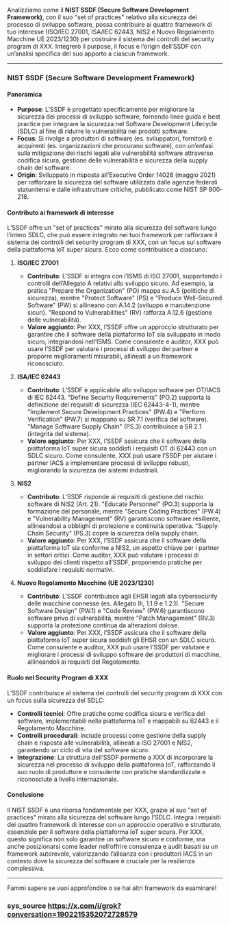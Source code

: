 Analizziamo come il **NIST SSDF (Secure Software Development Framework)**, con il suo "set of practices" relativo alla sicurezza del processo di sviluppo software, possa contribuire ai quattro framework di tuo interesse (ISO/IEC 27001, ISA/IEC 62443, NIS2 e Nuovo Regolamento Macchine UE 2023/1230) per costruire il sistema dei controlli del security program di XXX. Integrerò il purpose, il focus e l’origin dell’SSDF con un’analisi specifica del suo apporto a ciascun framework.

---

### **NIST SSDF (Secure Software Development Framework)**

#### **Panoramica**
- **Purpose**: L’SSDF è progettato specificamente per migliorare la sicurezza dei processi di sviluppo software, fornendo linee guida e best practice per integrare la sicurezza nel Software Development Lifecycle (SDLC) al fine di ridurre le vulnerabilità nei prodotti software.
- **Focus**: Si rivolge a produttori di software (es. sviluppatori, fornitori) e acquirenti (es. organizzazioni che procurano software), con un’enfasi sulla mitigazione dei rischi legati alle vulnerabilità software attraverso codifica sicura, gestione delle vulnerabilità e sicurezza della supply chain del software.
- **Origin**: Sviluppato in risposta all’Executive Order 14028 (maggio 2021) per rafforzare la sicurezza del software utilizzato dalle agenzie federali statunitensi e dalle infrastrutture critiche, pubblicato come NIST SP 800-218.

#### **Contributo ai framework di interesse**
L’SSDF offre un "set of practices" mirato alla sicurezza del software lungo l’intero SDLC, che può essere integrato nei tuoi framework per rafforzare il sistema dei controlli del security program di XXX, con un focus sul software della piattaforma IoT super sicura. Ecco come contribuisce a ciascuno:

1. **ISO/IEC 27001**
   - **Contributo**: L’SSDF si integra con l’ISMS di ISO 27001, supportando i controlli dell’Allegato A relativi allo sviluppo sicuro. Ad esempio, la pratica "Prepare the Organization" (PO) mappa su A.5 (politiche di sicurezza), mentre "Protect Software" (PS) e "Produce Well-Secured Software" (PW) si allineano con A.14.2 (sviluppo e manutenzione sicuri). "Respond to Vulnerabilities" (RV) rafforza A.12.6 (gestione delle vulnerabilità).
   - **Valore aggiunto**: Per XXX, l’SSDF offre un approccio strutturato per garantire che il software della piattaforma IoT sia sviluppato in modo sicuro, integrandosi nell’ISMS. Come consulente e auditor, XXX può usare l’SSDF per valutare i processi di sviluppo dei partner e proporre miglioramenti misurabili, allineati a un framework riconosciuto.

2. **ISA/IEC 62443**
   - **Contributo**: L’SSDF è applicabile allo sviluppo software per OT/IACS di IEC 62443. "Define Security Requirements" (PO.2) supporta la definizione dei requisiti di sicurezza (IEC 62443-4-1), mentre "Implement Secure Development Practices" (PW.4) e "Perform Verification" (PW.7) si mappano su SR 7.1 (verifica del software). "Manage Software Supply Chain" (PS.3) contribuisce a SR 2.1 (integrità del sistema).
   - **Valore aggiunto**: Per XXX, l’SSDF assicura che il software della piattaforma IoT super sicura soddisfi i requisiti OT di 62443 con un SDLC sicuro. Come consulente, XXX può usare l’SSDF per aiutare i partner IACS a implementare processi di sviluppo robusti, migliorando la sicurezza dei sistemi industriali.

3. **NIS2**
   - **Contributo**: L’SSDF risponde ai requisiti di gestione del rischio software di NIS2 (Art. 21). "Educate Personnel" (PO.3) supporta la formazione del personale, mentre "Secure Coding Practices" (PW.4) e "Vulnerability Management" (RV) garantiscono software resiliente, allineandosi a obblighi di protezione e continuità operativa. "Supply Chain Security" (PS.3) copre la sicurezza della supply chain.
   - **Valore aggiunto**: Per XXX, l’SSDF assicura che il software della piattaforma IoT sia conforme a NIS2, un aspetto chiave per i partner in settori critici. Come auditor, XXX può valutare i processi di sviluppo dei clienti rispetto all’SSDF, proponendo pratiche per soddisfare i requisiti normativi.

4. **Nuovo Regolamento Macchine (UE 2023/1230)**
   - **Contributo**: L’SSDF contribuisce agli EHSR legati alla cybersecurity delle macchine connesse (es. Allegato III, 1.1.9 e 1.2.1). "Secure Software Design" (PW.1) e "Code Review" (PW.6) garantiscono software privo di vulnerabilità, mentre "Patch Management" (RV.3) supporta la protezione continua da alterazioni dolose.
   - **Valore aggiunto**: Per XXX, l’SSDF assicura che il software della piattaforma IoT super sicura soddisfi gli EHSR con un SDLC sicuro. Come consulente e auditor, XXX può usare l’SSDF per valutare e migliorare i processi di sviluppo software dei produttori di macchine, allineandoli ai requisiti del Regolamento.

#### **Ruolo nel Security Program di XXX**
L’SSDF contribuisce al sistema dei controlli del security program di XXX con un focus sulla sicurezza del SDLC:
- **Controlli tecnici**: Offre pratiche come codifica sicura e verifica del software, implementabili nella piattaforma IoT e mappabili su 62443 e il Regolamento Macchine.
- **Controlli procedurali**: Include processi come gestione della supply chain e risposta alle vulnerabilità, allineati a ISO 27001 e NIS2, garantendo un ciclo di vita del software sicuro.
- **Integrazione**: La struttura dell’SSDF permette a XXX di incorporare la sicurezza nel processo di sviluppo della piattaforma IoT, rafforzando il suo ruolo di produttore e consulente con pratiche standardizzate e riconosciute a livello internazionale.

#### **Conclusione**
Il NIST SSDF è una risorsa fondamentale per XXX, grazie al suo "set of practices" mirato alla sicurezza del software lungo l’SDLC. Integra i requisiti dei quattro framework di interesse con un approccio operativo e strutturato, essenziale per il software della piattaforma IoT super sicura. Per XXX, questo significa non solo garantire un software sicuro e conforme, ma anche posizionarsi come leader nell’offrire consulenza e audit basati su un framework autorevole, valorizzando l’alleanza con i produttori IACS in un contesto dove la sicurezza del software è cruciale per la resilienza complessiva.

---

Fammi sapere se vuoi approfondire o se hai altri framework da esaminare!

### sys_source https://x.com/i/grok?conversation=1902215352072728579